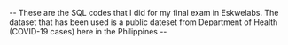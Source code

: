 -- These are the SQL codes that I did for my final exam in Eskwelabs. The dataset that has been used is a public dateset from Department of Health (COVID-19 cases) here in the Philippines --
